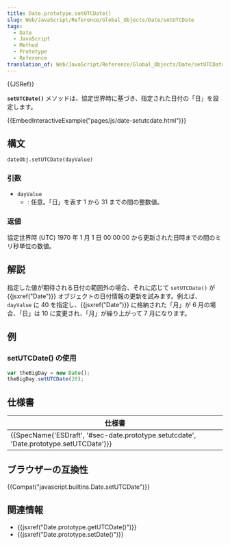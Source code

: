 ```yaml
---
title: Date.prototype.setUTCDate()
slug: Web/JavaScript/Reference/Global_Objects/Date/setUTCDate
tags:
  - Date
  - JavaScript
  - Method
  - Prototype
  - Reference
translation_of: Web/JavaScript/Reference/Global_Objects/Date/setUTCDate
---
```

{{JSRef}}

**`setUTCDate()`** メソッドは、協定世界時に基づき、指定された日付の「日」を設定します。

{{EmbedInteractiveExample("pages/js/date-setutcdate.html")}}

## 構文

```
dateObj.setUTCDate(dayValue)
```

### 引数

- `dayValue`
  - : 任意。「日」を表す 1 から 31 までの間の整数値。

### 返値

協定世界時 (UTC) 1970 年 1 月 1 日 00:00:00 から更新された日時までの間のミリ秒単位の数値。

## 解説

指定した値が期待される日付の範囲外の場合、それに応じて `setUTCDate()` が {{jsxref("Date")}} オブジェクトの日付情報の更新を試みます。例えば、`dayValue` に 40 を指定し、{{jsxref("Date")}} に格納された「月」が 6 月の場合、「日」は 10 に変更され、「月」が繰り上がって 7 月になります。

## 例

### setUTCDate() の使用

```js
var theBigDay = new Date();
theBigDay.setUTCDate(20);
```

## 仕様書

| 仕様書                                                                                                               |
| -------------------------------------------------------------------------------------------------------------------- |
| {{SpecName('ESDraft', '#sec-date.prototype.setutcdate', 'Date.prototype.setUTCDate')}} |

## ブラウザーの互換性

{{Compat("javascript.builtins.Date.setUTCDate")}}

## 関連情報

- {{jsxref("Date.prototype.getUTCDate()")}}
- {{jsxref("Date.prototype.setDate()")}}
